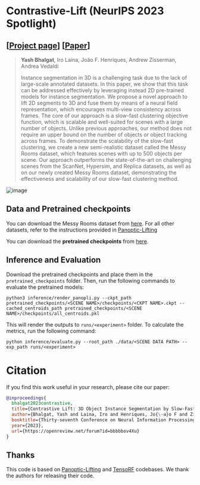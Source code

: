# Contrastive-Lift (NeurIPS 2023 Spotlight)
## [[Project page](https://www.robots.ox.ac.uk/~vgg/research/contrastive-lift/)] [[Paper](https://arxiv.org/abs/2306.04633)]

> **Yash Bhalgat**, Iro Laina, João F. Henriques, Andrew Zisserman, Andrea Vedaldi
> 
> Instance segmentation in 3D is a challenging task due to the lack of large-scale annotated datasets. In this paper, we show that this task can be addressed effectively by leveraging instead 2D pre-trained models for instance segmentation. We propose a novel approach to lift 2D segments to 3D and fuse them by means of a neural field representation, which encourages multi-view consistency across frames. The core of our approach is a slow-fast clustering objective function, which is scalable and well-suited for scenes with a large number of objects. Unlike previous approaches, our method does not require an upper bound on the number of objects or object tracking across frames. To demonstrate the scalability of the slow-fast clustering, we create a new semi-realistic dataset called the Messy Rooms dataset, which features scenes with up to 500 objects per scene. Our approach outperforms the state-of-the-art on challenging scenes from the ScanNet, Hypersim, and Replica datasets, as well as on our newly created Messy Rooms dataset, demonstrating the effectiveness and scalability of our slow-fast clustering method.

![image](https://github.com/yashbhalgat/Contrastive-Lift/assets/8559512/30f48101-548d-4d79-857f-b64b64087e66)


## Data and Pretrained checkpoints
You can download the Messy Rooms dataset from [here](https://figshare.com/s/b195ce8bd8eafe79762b). For all other datasets, refer to
the instructions provided in [Panoptic-Lifting](https://github.com/nihalsid/panoptic-lifting)

You can download the **pretrained checkpoints** from [here](https://figshare.com/s/9274111d32b390a870d8).

## Inference and Evaluation
Download the pretrained checkpoints and place them in the `pretrained_checkpoints` folder. Then, run the following commands to evaluate the pretrained models:
```
python3 inference/render_panopli.py --ckpt_path pretrained_checkpoints/<SCENE NAME>/checkpoints/<CKPT NAME>.ckpt --cached_centroids_path pretrained_checkpoints/<SCENE NAME>/checkpoints/all_centroids.pkl
```

This will render the outputs to `runs/<experiment>` folder. To calculate the metrics, run the following command:
```
python inference/evaluate.py --root_path ./data/<SCENE DATA PATH> --exp_path runs/<experiment>
```


# Citation
If you find this work useful in your research, please cite our paper:
```BibTeX
@inproceedings{
  bhalgat2023contrastive,
  title={Contrastive Lift: 3D Object Instance Segmentation by Slow-Fast Contrastive Fusion},
  author={Bhalgat, Yash and Laina, Iro and Henriques, Jo{\~a}o F and Zisserman, Andrew and Vedaldi, Andrea},
  booktitle={Thirty-seventh Conference on Neural Information Processing Systems},
  year={2023},
  url={https://openreview.net/forum?id=bbbbbov4Xu}
}
```

## Thanks
This code is based on [Panoptic-Lifting](https://github.com/nihalsid/panoptic-lifting) and [TensoRF](https://github.com/apchenstu/TensoRF) codebases. We thank the authors for releasing their code. 
